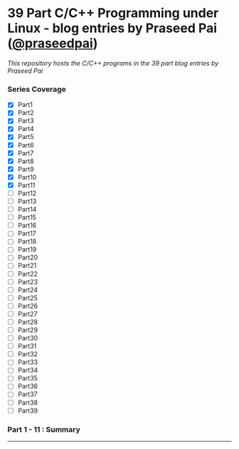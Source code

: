 # 39 Part C/C++ Programming under Linux - blog entries by Praseed Pai ([@praseedpai](https://github.com/praseedpai))

*This repository hosts the C/C++ programs in the 39 part blog entries by Praseed Pai*

### Series Coverage

- [x] Part1
- [x] Part2
- [x] Part3
- [x] Part4
- [x] Part5
- [x] Part6
- [x] Part7
- [x] Part8
- [x] Part9
- [x] Part10
- [x] Part11
- [ ] Part12
- [ ] Part13
- [ ] Part14
- [ ] Part15
- [ ] Part16
- [ ] Part17
- [ ] Part18
- [ ] Part19
- [ ] Part20
- [ ] Part21
- [ ] Part22
- [ ] Part23
- [ ] Part24
- [ ] Part25
- [ ] Part26
- [ ] Part27
- [ ] Part28
- [ ] Part29
- [ ] Part30
- [ ] Part31
- [ ] Part32
- [ ] Part33
- [ ] Part34
- [ ] Part35
- [ ] Part36
- [ ] Part37
- [ ] Part38
- [ ] Part39

### Part 1 - 11 : Summary
-------------------------
